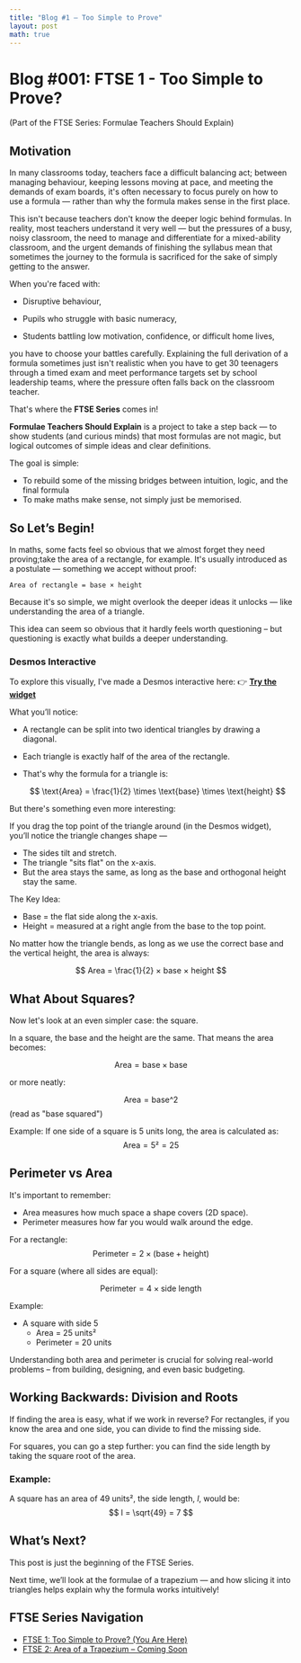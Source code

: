 ```yaml
---
title: "Blog #1 – Too Simple to Prove"
layout: post
math: true
---
```


<link rel="stylesheet" href="https://cdn.jsdelivr.net/npm/katex@0.15.1/dist/katex.min.css">
<script defer src="https://cdn.jsdelivr.net/npm/katex@0.15.1/dist/katex.min.js"></script>
<script defer src="https://cdn.jsdelivr.net/npm/katex@0.15.1/dist/contrib/auto-render.min.js"
    onload="renderMathInElement(document.body);"></script>


# Blog #001: FTSE 1 - Too Simple to Prove?
(Part of the FTSE Series: Formulae Teachers Should Explain)

## Motivation

In many classrooms today, teachers face a difficult balancing act; between managing behaviour, keeping lessons moving at pace, and meeting the demands of exam boards, it's often necessary to focus purely on how to use a formula — rather than why the formula makes sense in the first place.

This isn't because teachers don't know the deeper logic behind formulas.
In reality, most teachers understand it very well — but the pressures of a busy, noisy classroom, the need to manage and differentiate for a mixed-ability classroom, and the urgent demands of finishing the syllabus mean that sometimes the journey to the formula is sacrificed for the sake of simply getting to the answer.

When you're faced with:

- Disruptive behaviour,

- Pupils who struggle with basic numeracy,

- Students battling low motivation, confidence, or difficult home lives,

you have to choose your battles carefully. Explaining the full derivation of a formula sometimes just isn't realistic when you have to get 30 teenagers through a timed exam and meet performance targets set by school leadership teams, where the pressure often falls back on the classroom teacher.

That's where the **FTSE Series** comes in! 

**Formulae Teachers Should Explain** is a project to take a step back — to show students (and curious minds) that most formulas are not magic, but logical outcomes of simple ideas and clear definitions.

The goal is simple:

- To rebuild some of the missing bridges between intuition, logic, and the final formula 
- To make maths make sense, not simply just be memorised.

## So Let’s Begin!

In maths, some facts feel so obvious that we almost forget they need proving;take the area of a rectangle, for example. It's usually introduced as a postulate — something we accept without proof:

    Area of rectangle = base × height

Because it's so simple, we might overlook the deeper ideas it unlocks — like understanding the area of a triangle.

This idea can seem so obvious that it hardly feels worth questioning – but questioning is exactly what builds a deeper understanding.

### Desmos Interactive

To explore this visually, I've made a Desmos interactive here:
👉 [**Try the widget**](https://www.desmos.com/calculator/7l5dxfudnr)

What you’ll notice:

- A rectangle can be split into two identical triangles by drawing a diagonal.

- Each triangle is exactly half of the area of the rectangle.

- That's why the formula for a triangle is:

    $$
    \text{Area} = \frac{1}{2} \times \text{base} \times \text{height}
    $$

But there's something even more interesting:

If you drag the top point of the triangle around (in the Desmos widget), you’ll notice the triangle changes shape —

- The sides tilt and stretch.
- The triangle "sits flat" on the x-axis.
- But the area stays the same, as long as the base and orthogonal height stay the same.

The Key Idea:
- Base = the flat side along the x-axis.
- Height = measured at a right angle from the base to the top point.

No matter how the triangle bends, as long as we use the correct base and the vertical height, the area is always:

$$
Area = \frac{1}{2} × base × height
$$

## What About Squares?

Now let's look at an even simpler case: the square.

In a square, the base and the height are the same. That means the area becomes:

$$
    \text{Area} = \text{base} × \text{base}
$$

or more neatly:

$$
    \text{Area} = \text{base^2}
$$
(read as "base squared")

Example:
If one side of a square is 5 units long, the area is calculated as:
$$
    \text{Area} = 5² = 25
$$

## Perimeter vs Area

It's important to remember:

- Area measures how much space a shape covers (2D space).
- Perimeter measures how far you would walk around the edge.

For a rectangle:
$$
    \text{Perimeter} = 2 × (\text{base} + \text{height})
$$

For a square (where all sides are equal):

$$
    \text{Perimeter} = 4 × \text{side length}
$$

Example:

- A square with side 5 
    - Area = 25 units²
    - Perimeter = 20 units

Understanding both area and perimeter is crucial for solving real-world problems – from building, designing, and even basic budgeting.
## Working Backwards: Division and Roots

If finding the area is easy, what if we work in reverse? For rectangles, if you know the area and one side, you can divide to find the missing side.

For squares, you can go a step further: you can find the side length by taking the square root of the area.

### Example:

A square has an area of 49 units², the side length, $l$, would be:
$$
    l = \sqrt{49} = 7
$$

## What’s Next?

This post is just the beginning of the FTSE Series.

Next time, we’ll look at the formulae of a trapezium — and how slicing it into triangles helps explain why the formula works intuitively!

## FTSE Series Navigation

- [FTSE 1: Too Simple to Prove? (You Are Here)](#)
- [FTSE 2: Area of a Trapezium – Coming Soon](#)

